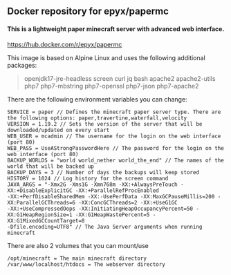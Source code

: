 ## Docker repository for epyx/papermc
#### This is a lightweight paper minecraft server with advanced web interface.

https://hub.docker.com/r/epyx/papermc

This image is based on Alpine Linux and uses the following additional packages:
> openjdk17-jre-headless screen curl jq bash apache2 apache2-utils php7 php7-mbstring php7-openssl php7-json php7-apache2

There are the following environment variables you can change:

```
SERVICE = paper // Defines the minecraft paper server type. There are the following options: paper,travertine,waterfall,velocity
VERSION = 1.19.2 // Sets the version of the server that will be downloaded/updated on every start
WEB_USER = mcadmin // The username for the login on the web interface (port 80)
WEB_PASS = UseAStrongPasswordHere // The password for the login on the web interface (port 80)
BACKUP_WORLDS = "world world_nether world_the_end" // The names of the world that will be backed up
BACKUP_DAYS = 3 // Number of days the backups will keep stored
HISTORY = 1024 // Log history for the screen command
JAVA_ARGS = "-Xmx2G -Xms1G -Xmn768m -XX:+AlwaysPreTouch -XX:+DisableExplicitGC -XX:+ParallelRefProcEnabled
-XX:+PerfDisableSharedMem -XX:-UsePerfData -XX:MaxGCPauseMillis=200 -XX:ParallelGCThreads=6 -XX:ConcGCThreads=2 -XX:+UseG1GC
-XX:+UseCompressedOops -XX:InitiatingHeapOccupancyPercent=50 -XX:G1HeapRegionSize=1 -XX:G1HeapWastePercent=5 -XX:G1MixedGCCountTarget=8
-Dfile.encoding=UTF8" // The Java Server arguments when running minecraft
```

There are also 2 volumes that you can mount/use

```
/opt/minecraft = The main minecraft directory
/var/www/localhost/htdocs = The webserver directory
```
